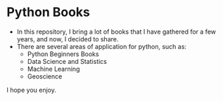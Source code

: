 # Python Books

- In this repository, I bring a lot of books that I have gathered for a few years, and now, I decided to share.
- There are several areas of application for python, such as:
  - Python Beginners Books
  - Data Science and Statistics
  - Machine Learning
  - Geoscience


I hope you enjoy. 
